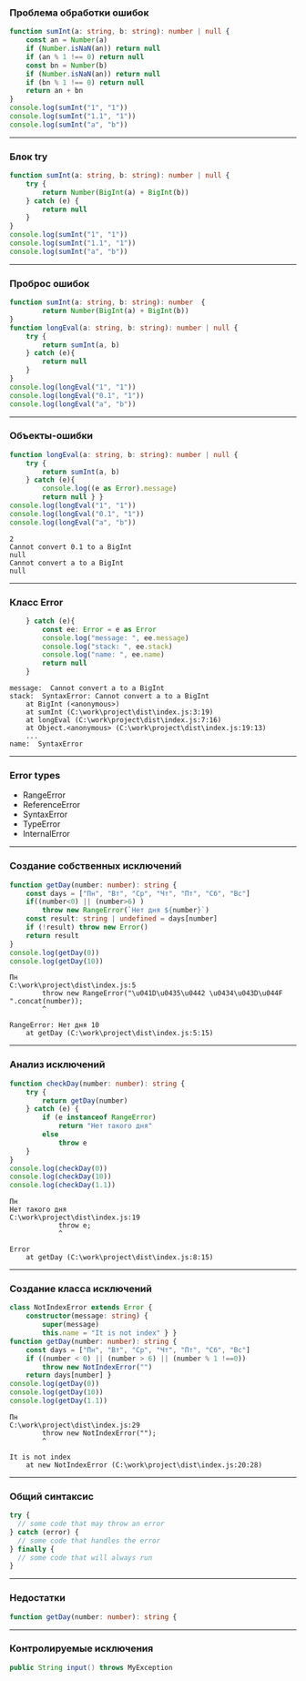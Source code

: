 ### Проблема обработки ошибок

```typescript
function sumInt(a: string, b: string): number | null {
    const an = Number(a)
    if (Number.isNaN(an)) return null
    if (an % 1 !== 0) return null
    const bn = Number(b)
    if (Number.isNaN(an)) return null
    if (bn % 1 !== 0) return null
    return an + bn
}
console.log(sumInt("1", "1"))
console.log(sumInt("1.1", "1"))
console.log(sumInt("a", "b"))
```

---

### Блок try

```typescript
function sumInt(a: string, b: string): number | null {
    try {
        return Number(BigInt(a) + BigInt(b))
    } catch (e) {
        return null
    }
}
console.log(sumInt("1", "1"))
console.log(sumInt("1.1", "1"))
console.log(sumInt("a", "b"))
```

---

### Проброс ошибок

```typescript
function sumInt(a: string, b: string): number  {
        return Number(BigInt(a) + BigInt(b))
}
function longEval(a: string, b: string): number | null {
    try {
        return sumInt(a, b)
    } catch (e){
        return null
    }
}
console.log(longEval("1", "1"))
console.log(longEval("0.1", "1"))
console.log(longEval("a", "b"))
```

----

### Объекты-ошибки

```typescript
function longEval(a: string, b: string): number | null {
    try {
        return sumInt(a, b)
    } catch (e){        
        console.log((e as Error).message)
        return null } }
console.log(longEval("1", "1"))
console.log(longEval("0.1", "1"))
console.log(longEval("a", "b"))
```
```
2
Cannot convert 0.1 to a BigInt
null
Cannot convert a to a BigInt
null
```

---

### Класс Error

```typescript
    } catch (e){
        const ee: Error = e as Error
        console.log("message: ", ee.message)
        console.log("stack: ", ee.stack)
        console.log("name: ", ee.name)
        return null
    }
```
```
message:  Cannot convert a to a BigInt
stack:  SyntaxError: Cannot convert a to a BigInt
    at BigInt (<anonymous>)
    at sumInt (C:\work\project\dist\index.js:3:19)
    at longEval (C:\work\project\dist\index.js:7:16)
    at Object.<anonymous> (C:\work\project\dist\index.js:19:13)
    ...
name:  SyntaxError
```

---

### Error types

- RangeError
- ReferenceError
- SyntaxError
- TypeError
- InternalError 

----


### Создание собственных исключений

```typescript
function getDay(number: number): string {
    const days = ["Пн", "Вт", "Ср", "Чт", "Пт", "Сб", "Вс"]
    if((number<0) || (number>6) )
        throw new RangeError(`Нет дня ${number}`)
    const result: string | undefined = days[number]
    if (!result) throw new Error()
    return result
}
console.log(getDay(0))
console.log(getDay(10))
```
```
Пн
C:\work\project\dist\index.js:5
        throw new RangeError("\u041D\u0435\u0442 \u0434\u043D\u044F ".concat(number));
        ^

RangeError: Нет дня 10
    at getDay (C:\work\project\dist\index.js:5:15)
```

---

### Анализ исключений

```typescript
function checkDay(number: number): string {
    try {
        return getDay(number)
    } catch (e) {
        if (e instanceof RangeError)
            return "Нет такого дня"
        else
            throw e
    }
}
console.log(checkDay(0))
console.log(checkDay(10))
console.log(checkDay(1.1))
```
```
Пн
Нет такого дня
C:\work\project\dist\index.js:19
            throw e;
            ^

Error
    at getDay (C:\work\project\dist\index.js:8:15)
```

---

### Создание класса исключений

```typescript
class NotIndexError extends Error {
    constructor(message: string) {
        super(message)
        this.name = "It is not index" } }
function getDay(number: number): string {
    const days = ["Пн", "Вт", "Ср", "Чт", "Пт", "Сб", "Вс"]
    if ((number < 0) || (number > 6) || (number % 1 !==0))
        throw new NotIndexError("")
    return days[number] }
console.log(getDay(0))
console.log(getDay(10))
console.log(getDay(1.1))
```
```
Пн
C:\work\project\dist\index.js:29
        throw new NotIndexError("");
        ^

It is not index
    at new NotIndexError (C:\work\project\dist\index.js:20:28)
```

----

### Общий синтаксис

```typescript
try {
  // some code that may throw an error
} catch (error) {
  // some code that handles the error
} finally {
  // some code that will always run
}
```

---

### Недостатки

```typescript
function getDay(number: number): string {
```

---

### Контролируемые исключения

```java
public String input() throws MyException
```